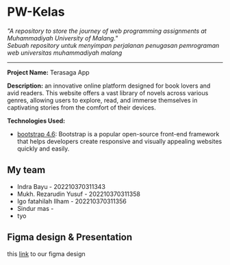 # PW-Kelas

_"A repository to store the journey of web programming assignments at Muhammadiyah University of Malang."_<br>
_Sebuah repository untuk menyimpan perjalanan penugasan pemrograman web universitas muhammadiyah malang_


---

**Project Name:** Terasaga App

**Description:**
an innovative online platform designed for book lovers and avid readers. This website offers a vast library of novels across various genres, allowing users to explore, read, and immerse themselves in captivating stories from the comfort of their devices.

**Technologies Used:**
- [bootstrap 4.6](https://getbootstrap.com/docs/4.6/getting-started/introdu): Bootstrap is a popular open-source front-end framework that helps developers create responsive and visually appealing websites quickly and easily.


## My team
<ul>
  <li>Indra Bayu - 202210370311343</li>
  <li>Mukh. Rezarudin Yusuf - 202210370311358</li>
  <li>Igo fatahilah Ilham - 202210370311356</li>
  <li>Sindur mas - </li>
  <li>tyo</li>
</ul>

## Figma design & Presentation
this [link](https://www.figma.com/design/pE3XaG8j2PzwBBTluuBdoD/project?node-id=0-1&node-type=canvas&t=2l8XZP1KNp4HGgth-0) to our figma design 



